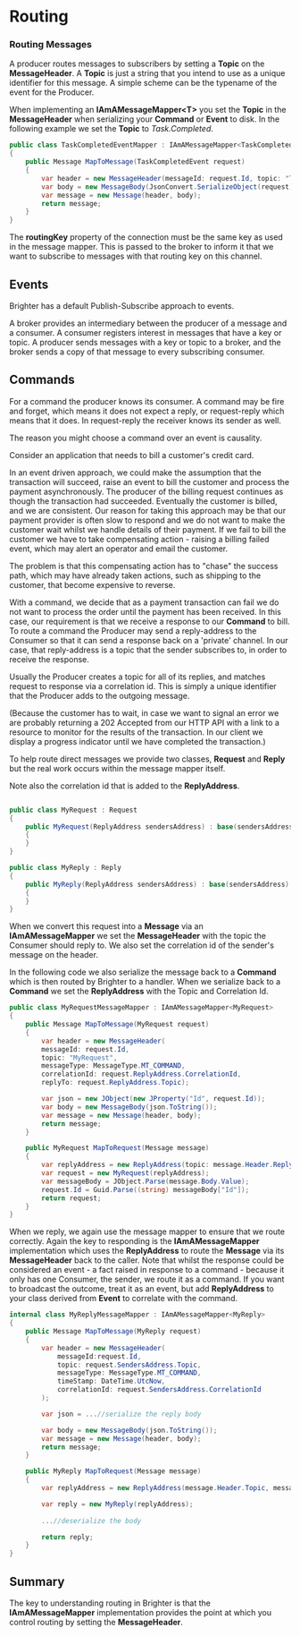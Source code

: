 # Routing

### Routing Messages

A producer routes messages to subscribers by setting a **Topic** on the **MessageHeader**. A **Topic** is just a string that you intend to use as a unique identifier for this message. A simple scheme can be the
typename of the event for the Producer.

When implementing an **IAmAMessageMapper\<T\>** you set the **Topic** in the **MessageHeader** when serializing your **Command** or **Event** to disk. In the following example we set the **Topic** to *Task.Completed*.

``` csharp
public class TaskCompletedEventMapper : IAmAMessageMapper<TaskCompletedEvent>
{
    public Message MapToMessage(TaskCompletedEvent request)
    {
        var header = new MessageHeader(messageId: request.Id, topic: "Task.Completed", messageType: MessageType.MT_EVENT);
        var body = new MessageBody(JsonConvert.SerializeObject(request));
        var message = new Message(header, body);
        return message;
    }
}
```

The **routingKey** property of the connection must be the same key as used in the message mapper. This is passed to the broker to inform it that we want to subscribe to messages with that routing key on this channel.

## Events 

Brighter has a default Publish-Subscribe approach to events.

A broker provides an intermediary between the producer of a message and a consumer. A consumer registers interest in messages that have a key or topic. A producer sends messages with a key or topic to a broker, and the broker sends a copy of that message to every subscribing consumer.


## Commands 

For a command the producer knows its consumer. A command may be fire and forget, which means it does not expect a reply, or request-reply which means that it does. In request-reply the receiver knows its sender as well.

The reason you might choose a command over an event is causality.

Consider an application that needs to bill a customer's credit card.

In an event driven approach, we could make the assumption that the transaction will succeed, raise an event to bill the customer and process the payment asynchronously. The producer of the billing request continues as though the transaction had succeeded. Eventually the customer is billed, and we are consistent. Our reason for taking this approach may be that our payment provider is often slow to respond and we do not want to make the customer wait whilst we handle details of their payment. If we fail to bill the customer we have to take compensating action - raising a billing failed event, which may alert an operator and email the customer. 

The problem is that this compensating action has to "chase" the success path, which may have already taken actions, such as shipping to the customer, that become expensive to reverse.

With a command, we decide that as a payment transaction can fail we do not want to process the order until the payment has been received. In this case, our requirement is that we receive a response to our **Command** to bill. To route a command the Producer may send a reply-address to the Consumer so that it can send a response back on a 'private' channel. In our case, that reply-address is a topic that the sender subscribes to, in order to receive the response.

Usually the Producer creates a topic for all of its replies, and matches request to response via a correlation id. This is simply a unique identifier that the Producer adds to the outgoing message.

(Because the customer has to wait, in case we want to signal an error we are probably returning a 202 Accepted from our HTTP API with a link to a resource to monitor for the results of the transaction. In our client we display a progress indicator until we have completed the transaction.)

To help route direct messages we provide two classes, **Request** and **Reply** but the real work occurs within the message mapper itself.

Note also the correlation id that is added to the **ReplyAddress**.

``` csharp

public class MyRequest : Request
{
    public MyRequest(ReplyAddress sendersAddress) : base(sendersAddress)
    {
    }
}

public class MyReply : Reply
{
    public MyReply(ReplyAddress sendersAddress) : base(sendersAddress)
    {
    }
}
```

When we convert this request into a **Message** via an **IAmAMessageMapper** we set the **MessageHeader** with the topic the Consumer should reply to. We also set the correlation id of the sender\'s message on the header.

In the following code we also serialize the message back to a **Command** which is then routed by Brighter to a handler. When we serialize back to a **Command** we set the **ReplyAddress** with the Topic and Correlation Id.

``` csharp
public class MyRequestMessageMapper : IAmAMessageMapper<MyRequest>
{
    public Message MapToMessage(MyRequest request)
    {
        var header = new MessageHeader(
        messageId: request.Id,
        topic: "MyRequest",
        messageType: MessageType.MT_COMMAND,
        correlationId: request.ReplyAddress.CorrelationId,
        replyTo: request.ReplyAddress.Topic);

        var json = new JObject(new JProperty("Id", request.Id));
        var body = new MessageBody(json.ToString());
        var message = new Message(header, body);
        return message;
    }

    public MyRequest MapToRequest(Message message)
    {
        var replyAddress = new ReplyAddress(topic: message.Header.ReplyTo, correlationId: message.Header.CorrelationId);
        var request = new MyRequest(replyAddress);
        var messageBody = JObject.Parse(message.Body.Value);
        request.Id = Guid.Parse((string) messageBody["Id"]);
        return request;
    }
}
```

When we reply, we again use the message mapper to ensure that we route correctly. Again the key to responding is the **IAmAMessageMapper** implementation which uses the **ReplyAddress** to route the **Message** via its **MessageHeader** back to the caller. Note that whilst the response could be considered an event - a fact raised in response to a command - because it only has one Consumer, the sender, we route it as a command. If you want to broadcast the outcome, treat it as an event, but add **ReplyAddress** to your class derived from **Event** to correlate with the command.

``` csharp
internal class MyReplyMessageMapper : IAmAMessageMapper<MyReply>
{
    public Message MapToMessage(MyReply request)
    {
        var header = new MessageHeader(
            messageId:request.Id,
            topic: request.SendersAddress.Topic,
            messageType: MessageType.MT_COMMAND,
            timeStamp: DateTime.UtcNow,
            correlationId: request.SendersAddress.CorrelationId
        );

        var json = ...//serialize the reply body

        var body = new MessageBody(json.ToString());
        var message = new Message(header, body);
        return message;
    }

    public MyReply MapToRequest(Message message)
    {
        var replyAddress = new ReplyAddress(message.Header.Topic, message.Header.CorrelationId);

        var reply = new MyReply(replyAddress);
        
        ...//deserialize the body

        return reply;
    }
}
```

## Summary

The key to understanding routing in Brighter is that the **IAmAMessageMapper** implementation provides the point at which you control routing by setting the **MessageHeader**.
